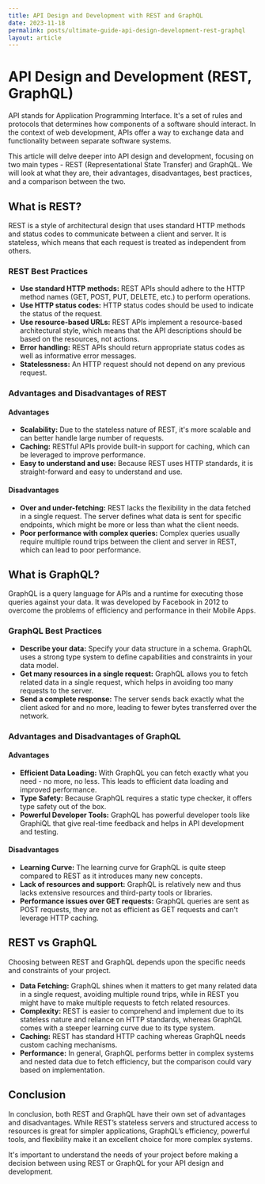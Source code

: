 ```yaml
---
title: API Design and Development with REST and GraphQL
date: 2023-11-18
permalink: posts/ultimate-guide-api-design-development-rest-graphql
layout: article
---
```


# API Design and Development (REST, GraphQL)

API stands for Application Programming Interface. It's a set of rules and protocols that determines how components of a software should interact. In the context of web development, APIs offer a way to exchange data and functionality between separate software systems.

This article will delve deeper into API design and development, focusing on two main types - REST (Representational State Transfer) and GraphQL. We will look at what they are, their advantages, disadvantages, best practices, and a comparison between the two.

## What is REST?

REST is a style of architectural design that uses standard HTTP methods and status codes to communicate between a client and server. It is stateless, which means that each request is treated as independent from others.

### REST Best Practices

- **Use standard HTTP methods:** REST APIs should adhere to the HTTP method names (GET, POST, PUT, DELETE, etc.) to perform operations.
- **Use HTTP status codes:** HTTP status codes should be used to indicate the status of the request.
- **Use resource-based URLs:** REST APIs implement a resource-based architectural style, which means that the API descriptions should be based on the resources, not actions.
- **Error handling:** REST APIs should return appropriate status codes as well as informative error messages.
- **Statelessness:** An HTTP request should not depend on any previous request.

### Advantages and Disadvantages of REST

#### Advantages

- **Scalability:** Due to the stateless nature of REST, it's more scalable and can better handle large number of requests.
- **Caching:** RESTful APIs provide built-in support for caching, which can be leveraged to improve performance.
- **Easy to understand and use:** Because REST uses HTTP standards, it is straight-forward and easy to understand and use.

#### Disadvantages

- **Over and under-fetching:** REST lacks the flexibility in the data fetched in a single request. The server defines what data is sent for specific endpoints, which might be more or less than what the client needs.
- **Poor performance with complex queries:** Complex queries usually require multiple round trips between the client and server in REST, which can lead to poor performance.

## What is GraphQL?

GraphQL is a query language for APIs and a runtime for executing those queries against your data. It was developed by Facebook in 2012 to overcome the problems of efficiency and performance in their Mobile Apps.

### GraphQL Best Practices

- **Describe your data:** Specify your data structure in a schema. GraphQL uses a strong type system to define capabilities and constraints in your data model.
- **Get many resources in a single request:** GraphQL allows you to fetch related data in a single request, which helps in avoiding too many requests to the server.
- **Send a complete response:** The server sends back exactly what the client asked for and no more, leading to fewer bytes transferred over the network.

### Advantages and Disadvantages of GraphQL

#### Advantages

- **Efficient Data Loading:** With GraphQL you can fetch exactly what you need - no more, no less. This leads to efficient data loading and improved performance.
- **Type Safety:** Because GraphQL requires a static type checker, it offers type safety out of the box.
- **Powerful Developer Tools:** GraphQL has powerful developer tools like GraphiQL that give real-time feedback and helps in API development and testing.

#### Disadvantages

- **Learning Curve:** The learning curve for GraphQL is quite steep compared to REST as it introduces many new concepts.
- **Lack of resources and support:** GraphQL is relatively new and thus lacks extensive resources and third-party tools or libraries.
- **Performance issues over GET requests:** GraphQL queries are sent as POST requests, they are not as efficient as GET requests and can't leverage HTTP caching.

## REST vs GraphQL

Choosing between REST and GraphQL depends upon the specific needs and constraints of your project.

- **Data Fetching:** GraphQL shines when it matters to get many related data in a single request, avoiding multiple round trips, while in REST you might have to make multiple requests to fetch related resources.
- **Complexity:** REST is easier to comprehend and implement due to its stateless nature and reliance on HTTP standards, whereas GraphQL comes with a steeper learning curve due to its type system.
- **Caching:** REST has standard HTTP caching whereas GraphQL needs custom caching mechanisms.
- **Performance:** In general, GraphQL performs better in complex systems and nested data due to fetch efficiency, but the comparison could vary based on implementation.

## Conclusion

In conclusion, both REST and GraphQL have their own set of advantages and disadvantages. While REST’s stateless servers and structured access to resources is great for simpler applications, GraphQL’s efficiency, powerful tools, and flexibility make it an excellent choice for more complex systems.

It's important to understand the needs of your project before making a decision between using REST or GraphQL for your API design and development.
